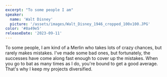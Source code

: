 ```yaml
---
excerpt: "To some people I am"
speaker:
  name: 'Walt Disney'
  picture: '/assets/images/Walt_Disney_1946_cropped_100x100.JPG'
color: '#8a49e5'
releaseDate: '2023-09-11'
---
```

To some people, I am kind of a Merlin who takes lots of crazy chances, but rarely makes mistakes. I've made some bad ones, but fortunately, the successes have come along fast enough to cover up the mistakes. When you go to bat as many times as I do, you're bound to get a good average. That's why I keep my projects diversified.